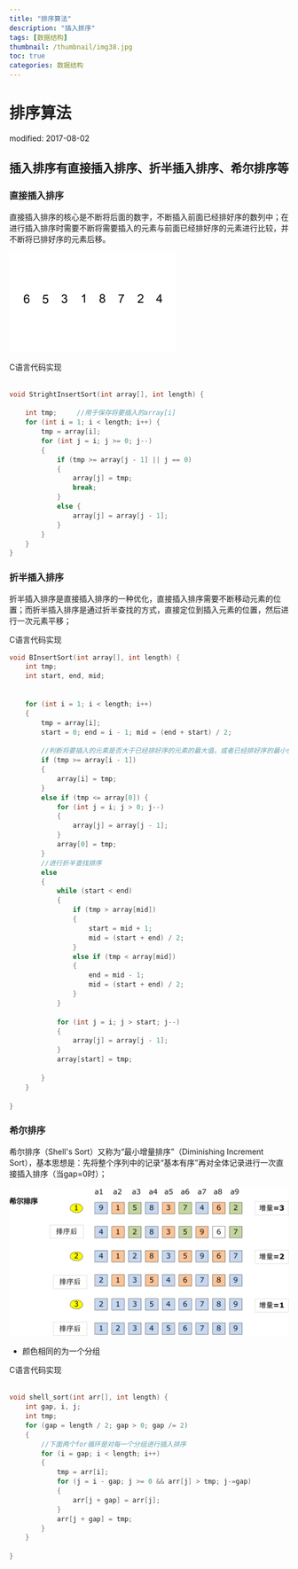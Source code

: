 ```yaml
---
title: "排序算法"
description: "插入排序"
tags: [数据结构]
thumbnail: /thumbnail/img38.jpg
toc: true
categories: 数据结构
---
```


# 排序算法
modified: 2017-08-02

## 插入排序有直接插入排序、折半插入排序、希尔排序等

### 直接插入排序

直接插入排序的核心是不断将后面的数字，不断插入前面已经排好序的数列中；在进行插入排序时需要不断将需要插入的元素与前面已经排好序的元素进行比较，并不断将已排好序的元素后移。

![](public/img/DataStructure/insertsort.gif)


C语言代码实现

```c

void StrightInsertSort(int array[], int length) {

	int tmp;     //用于保存将要插入的array[i]
	for (int i = 1; i < length; i++) {
		tmp = array[i];
		for (int j = i; j >= 0; j--)
		{
			if (tmp >= array[j - 1] || j == 0)
			{
				array[j] = tmp;
				break;
			}
			else {
				array[j] = array[j - 1];
			}
		}
	}
}

```

### 折半插入排序

折半插入排序是直接插入排序的一种优化，直接插入排序需要不断移动元素的位置；而折半插入排序是通过折半查找的方式，直接定位到插入元素的位置，然后进行一次元素平移；

C语言代码实现

```c
void BInsertSort(int array[], int length) {
	int tmp;
	int start, end, mid;


	for (int i = 1; i < length; i++)
	{
		tmp = array[i];
		start = 0; end = i - 1; mid = (end + start) / 2;

		//判断将要插入的元素是否大于已经排好序的元素的最大值，或者已经排好序的最小值
		if (tmp >= array[i - 1])
		{
			array[i] = tmp;
		}
		else if (tmp <= array[0]) {
			for (int j = i; j > 0; j--)
			{
				array[j] = array[j - 1];
			}
			array[0] = tmp;
		}
        //进行折半查找排序
		else
		{
			while (start < end)
			{
				if (tmp > array[mid])
				{
					start = mid + 1;
					mid = (start + end) / 2;
				}
				else if (tmp < array[mid])
				{
					end = mid - 1;
					mid = (start + end) / 2;
				}
			}

			for (int j = i; j > start; j--)
			{
				array[j] = array[j - 1];
			}
			array[start] = tmp;

		}
	}

}

```


### 希尔排序

希尔排序（Shell's Sort）又称为“最小增量排序”（Diminishing Increment Sort），基本思想是：先将整个序列中的记录“基本有序”再对全体记录进行一次直接插入排序（当gap=0时）；


![](public/img/DataStructure/001.png)


* 颜色相同的为一个分组

C语言代码实现

```c

void shell_sort(int arr[], int length) {
	int gap, i, j;
	int tmp;
	for (gap = length / 2; gap > 0; gap /= 2)
	{
        //下面两个for循环是对每一个分组进行插入排序
		for (i = gap; i < length; i++)
		{
			tmp = arr[i];
			for (j = i - gap; j >= 0 && arr[j] > tmp; j-=gap)
			{
				arr[j + gap] = arr[j];
			}
			arr[j + gap] = tmp;
		}
	}

}

```